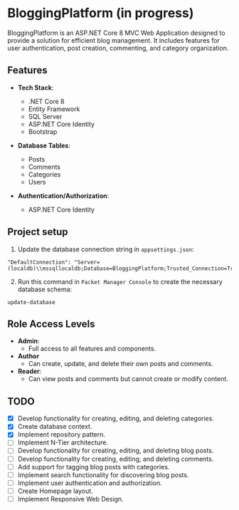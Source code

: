 # BloggingPlatform (in progress)

BloggingPlatform is an ASP.NET Core 8 MVC Web Application designed to provide a solution for efficient blog management. It includes features for user authentication, post creation, commenting, and category organization.

## Features

- **Tech Stack**: 
  - .NET Core 8
  - Entity Framework
  - SQL Server
  - ASP.NET Core Identity
  - Bootstrap

- **Database Tables**:
  - Posts
  - Comments
  - Categories
  - Users

- **Authentication/Authorization**:
  - ASP.NET Core Identity

## Project setup

1. Update the database connection string in `appsettings.json`:
```
"DefaultConnection": "Server=(localdb)\\mssqllocaldb;Database=BloggingPlatform;Trusted_Connection=True;TrustServerCertificate=true;"
```

2. Run this command in `Packet Manager Console` to create the necessary database schema:
```
update-database
```

## Role Access Levels

- **Admin**: 
  - Full access to all features and components.
- **Author**
  - Can create, update, and delete their own posts and comments.
- **Reader**: 
  - Can view posts and comments but cannot create or modify content.

## TODO

- [X] Develop functionality for creating, editing, and deleting categories.
- [X] Create database context.
- [X] Implement repository pattern.
- [ ] Implement N-Tier architecture.
- [ ] Develop functionality for creating, editing, and deleting blog posts.
- [ ] Develop functionality for creating, editing, and deleting comments.
- [ ] Add support for tagging blog posts with categories.
- [ ] Implement search functionality for discovering blog posts.
- [ ] Implement user authentication and authorization.
- [ ] Create Homepage layout.
- [ ] Implement Responsive Web Design.
